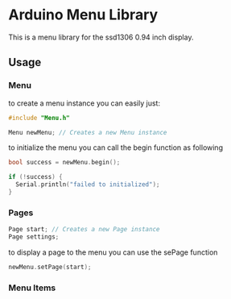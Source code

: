 # Arduino Menu Library
This is a menu library for the ssd1306 0.94 inch display.

## Usage
### Menu
to create a menu instance you can easily just:
```cpp
#include "Menu.h"

Menu newMenu; // Creates a new Menu instance
```

to initialize the menu you can call the begin function as following
```cpp
bool success = newMenu.begin();

if (!success) {
  Serial.println("failed to initialized");
}
```

### Pages
```cpp
Page start; // Creates a new Page instance
Page settings;
```

to display a page to the menu you can use the sePage function
```cpp
newMenu.setPage(start);
```

### Menu Items
